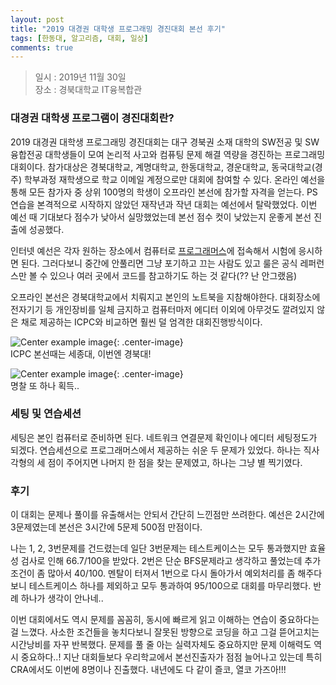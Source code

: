 ```yaml
---
layout: post
title: "2019 대경권 대학생 프로그래밍 경진대회 본선 후기"
tags: [한동대, 알고리즘, 대회, 일상]
comments: true
---
```


> 일시 : 2019년 11월 30일  
> 장소 : 경북대학교 IT융복합관  

### 대경권 대학생 프로그램이 경진대회란?  
2019 대경권 대학생 프로그래밍 경진대회는 대구 경북권 소재 대학의 SW전공 및 SW융합전공 대학생들이 모여 논리적 사고와 컴퓨팅 문제 해결 역량을 경진하는 프로그래밍 대회이다. 참가대상은 경북대학교, 계명대학교, 한동대학교, 경운대학교, 동국대학교(경주) 학부과정 재학생으로 학교 이메일 계정으로만 대회에 참여할 수 있다. 온라인 예선을 통해 모든 참가자 중 상위 100명의 학생이 오프라인 본선에 참가할 자격을 얻는다. PS 연습을 본격적으로 시작하지 않았던 재작년과 작년 대회는 예선에서 탈락했었다. 이번 예선 때 기대보다 점수가 낮아서 실망했었는데 본선 점수 컷이 낮았는지 운좋게 본선 진출에 성공했다.  

인터넷 예선은 각자 원하는 장소에서 컴퓨터로 [프로그래머스](https://programmers.co.kr/)에 접속해서 시험에 응시하면 된다. 그러다보니 중간에 안풀리면 그냥 포기하고 끄는 사람도 있고 룰은 공식 레퍼런스만 볼 수 있으나 여러 곳에서 코드를 참고하기도 하는 것 같다(?? 난 안그랬음)  

오프라인 본선은 경북대학교에서 치뤄지고 본인의 노트북을 지참해야한다. 대회장소에 전자기기 등 개인장비를 일체 금지하고 컴퓨터마저 에디터 이외에 아무것도 깔려있지 않은 채로 제공하는 ICPC와 비교하면 훨씬 덜 엄격한 대회진행방식이다.  

![Center example image](https://user-images.githubusercontent.com/35067611/69903316-02905380-13db-11ea-997d-62068e4acfd6.jpeg "Center"){: .center-image}  
ICPC 본선때는 세종대, 이번엔 경북대!  

![Center example image](https://user-images.githubusercontent.com/35067611/69903317-058b4400-13db-11ea-9ffb-a378d1c1514b.jpeg "Center"){: .center-image}  
명찰 또 하나 획득..  

### 세팅 및 연습세션  
세팅은 본인 컴퓨터로 준비하면 된다. 네트워크 연결문제 확인이나 에디터 세팅정도가 되겠다. 연습세션으로 프로그래머스에서 제공하는 쉬운 두 문제가 있었다. 하나는 직사각형의 세 점이 주어지면 나머지 한 점을 찾는 문제였고, 하나는 그냥 별 찍기였다.  

### 후기  
이 대회는 문제나 풀이를 유출해서는 안되서 간단히 느낀점만 쓰려한다. 예선은 2시간에 3문제였는데 본선은 3시간에 5문제 500점 만점이다.  

나는 1, 2, 3번문제를 건드렸는데 일단 3번문제는 테스트케이스는 모두 통과했지만 효율성 검사로 인해 66.7/100을 받았다. 2번은 단순 BFS문제라고 생각하고 풀었는데 추가조건이 좀 많아서 40/100. 멘탈이 터져서 1번으로 다시 돌아가서 예외처리를 좀 해주다보니 테스트케이스 하나를 제외하고 모두 통과하여 95/100으로 대회를 마무리했다. 반례 하나가 생각이 안나네..  

이번 대회에서도 역시 문제를 꼼꼼히, 동시에 빠르게 읽고 이해하는 연습이 중요하다는 걸 느꼈다. 사소한 조건들을 놓치다보니 잘못된 방향으로 코딩을 하고 그걸 뜯어고치는 시간낭비를 자꾸 반복했다. 문제를 풀 줄 아는 실력자체도 중요하지만 문제 이해력도 역시 중요하다..! 지난 대회들보다 우리학교에서 본선진출자가 점점 늘어나고 있는데 특히 CRA에서도 이번에 8명이나 진출했다. 내년에도 다 같이 즐코, 열코 가즈아!!!  
